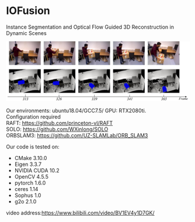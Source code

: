 # IOFusion
Instance Segmentation and Optical Flow Guided 3D Reconstruction in Dynamic Scenes

<div align="center">
  <img src="teaser.png">
</div>

Our environments: ubuntu18.04/GCC7.5/ GPU: RTX2080ti.<br />
Configuration required<br />
RAFT: https://github.com/princeton-vl/RAFT<br />
SOLO: https://github.com/WXinlong/SOLO<br />
ORBSLAM3: https://github.com/UZ-SLAMLab/ORB_SLAM3<br />

Our code is tested on:
* CMake 3.10.0
* Eigen 3.3.7
* NVIDIA CUDA 10.2
* OpenCV 4.5.5
* pytorch 1.6.0
* ceres 1.14
* Sophus 1.0
* g2o 2.1.0

video address:https://www.bilibili.com/video/BV1EV4y1D7GK/<br />
